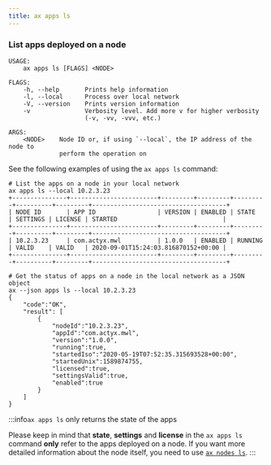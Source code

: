 ```yaml
---
title: ax apps ls
---
```


### List apps deployed on a node

```text
USAGE:
    ax apps ls [FLAGS] <NODE>

FLAGS:
    -h, --help       Prints help information
    -l, --local      Process over local network
    -V, --version    Prints version information
    -v               Verbosity level. Add more v for higher verbosity
                     (-v, -vv, -vvv, etc.)

ARGS:
    <NODE>    Node ID or, if using `--local`, the IP address of the node to
              perform the operation on
```

See the following examples of using the `ax apps ls` command:

```text
# List the apps on a node in your local network
ax apps ls --local 10.2.3.23
+---------------+------------------------+---------+---------+---------+----------+---------+-------------------------------------+
| NODE ID       | APP ID                 | VERSION | ENABLED | STATE   | SETTINGS | LICENSE | STARTED                             |
+---------------+------------------------+---------+---------+---------+----------+---------+-------------------------------------+
| 10.2.3.23     | com.actyx.mwl          | 1.0.0   | ENABLED | RUNNING | VALID    | VALID   | 2020-09-01T15:24:03.816870152+00:00 |
+---------------+------------------------+---------+---------+---------+----------+---------+-------------------------------------+

# Get the status of apps on a node in the local network as a JSON object
ax --json apps ls --local 10.2.3.23
{
    "code":"OK",
    "result": [
        {
            "nodeId":"10.2.3.23",
            "appId":"com.actyx.mwl",
            "version":"1.0.0",
            "running":true,
            "startedIso":"2020-05-19T07:52:35.315693528+00:00",
            "startedUnix":1589874755,
            "licensed":true,
            "settingsValid":true,
            "enabled":true
        }
    ]
}
````

:::info`ax apps ls` only returns the state of the apps

Please keep in mind that **state**, **settings** and **license** in the  `ax apps ls` command **only** refer to the apps deployed on a node. If you want more detailed information about the node itself, you need to use [`ax nodes ls`](../nodes/ls).
:::
